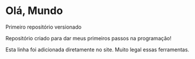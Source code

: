 # Olá, Mundo
 Primeiro repositório versionado

 Repositório criado para dar meus primeiros passos na programação!
 
 Esta linha foi adicionada diretamente no site.
Muito legal essas ferramentas.
